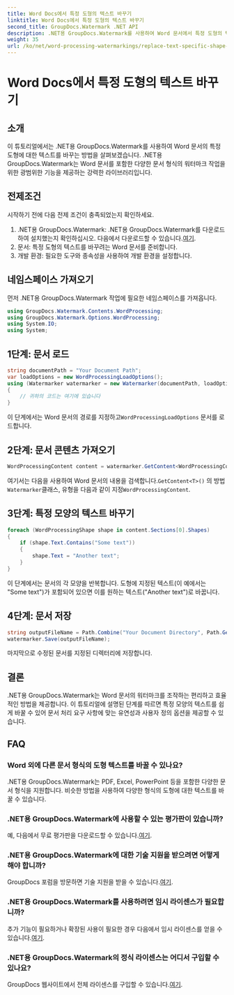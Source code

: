```yaml
---
title: Word Docs에서 특정 도형의 텍스트 바꾸기
linktitle: Word Docs에서 특정 도형의 텍스트 바꾸기
second_title: GroupDocs.Watermark .NET API
description: .NET용 GroupDocs.Watermark를 사용하여 Word 문서에서 특정 도형의 텍스트를 바꾸는 방법을 알아보세요. 단계별 튜토리얼을 따라해보세요.
weight: 35
url: /ko/net/word-processing-watermarkings/replace-text-specific-shape-word-docs/
---
```


# Word Docs에서 특정 도형의 텍스트 바꾸기

## 소개
이 튜토리얼에서는 .NET용 GroupDocs.Watermark를 사용하여 Word 문서의 특정 도형에 대한 텍스트를 바꾸는 방법을 살펴보겠습니다. .NET용 GroupDocs.Watermark는 Word 문서를 포함한 다양한 문서 형식의 워터마크 작업을 위한 광범위한 기능을 제공하는 강력한 라이브러리입니다.
## 전제조건
시작하기 전에 다음 전제 조건이 충족되었는지 확인하세요.
1.  .NET용 GroupDocs.Watermark: .NET용 GroupDocs.Watermark를 다운로드하여 설치했는지 확인하십시오. 다음에서 다운로드할 수 있습니다.[여기](https://releases.groupdocs.com/Watermark/net/).
2. 문서: 특정 도형의 텍스트를 바꾸려는 Word 문서를 준비합니다.
3. 개발 환경: 필요한 도구와 종속성을 사용하여 개발 환경을 설정합니다.

## 네임스페이스 가져오기
먼저 .NET용 GroupDocs.Watermark 작업에 필요한 네임스페이스를 가져옵니다.
```csharp
using GroupDocs.Watermark.Contents.WordProcessing;
using GroupDocs.Watermark.Options.WordProcessing;
using System.IO;
using System;
```
## 1단계: 문서 로드
```csharp
string documentPath = "Your Document Path";
var loadOptions = new WordProcessingLoadOptions();
using (Watermarker watermarker = new Watermarker(documentPath, loadOptions))
{
    // 귀하의 코드는 여기에 있습니다
}
```
 이 단계에서는 Word 문서의 경로를 지정하고`WordProcessingLoadOptions` 문서를 로드합니다.
## 2단계: 문서 콘텐츠 가져오기
```csharp
WordProcessingContent content = watermarker.GetContent<WordProcessingContent>();
```
 여기서는 다음을 사용하여 Word 문서의 내용을 검색합니다.`GetContent<T>()` 의 방법`Watermarker`클래스, 유형을 다음과 같이 지정`WordProcessingContent`.
## 3단계: 특정 모양의 텍스트 바꾸기
```csharp
foreach (WordProcessingShape shape in content.Sections[0].Shapes)
{
    if (shape.Text.Contains("Some text"))
    {
        shape.Text = "Another text";
    }
}
```
이 단계에서는 문서의 각 모양을 반복합니다. 도형에 지정된 텍스트(이 예에서는 "Some text")가 포함되어 있으면 이를 원하는 텍스트("Another text")로 바꿉니다.
## 4단계: 문서 저장
```csharp
string outputFileName = Path.Combine("Your Document Directory", Path.GetFileName(documentPath));
watermarker.Save(outputFileName);
```
마지막으로 수정된 문서를 지정된 디렉터리에 저장합니다.

## 결론
.NET용 GroupDocs.Watermark는 Word 문서의 워터마크를 조작하는 편리하고 효율적인 방법을 제공합니다. 이 튜토리얼에 설명된 단계를 따르면 특정 모양의 텍스트를 쉽게 바꿀 수 있어 문서 처리 요구 사항에 맞는 유연성과 사용자 정의 옵션을 제공할 수 있습니다.
## FAQ
### Word 외에 다른 문서 형식의 도형 텍스트를 바꿀 수 있나요?
.NET용 GroupDocs.Watermark는 PDF, Excel, PowerPoint 등을 포함한 다양한 문서 형식을 지원합니다. 비슷한 방법을 사용하여 다양한 형식의 도형에 대한 텍스트를 바꿀 수 있습니다.
### .NET용 GroupDocs.Watermark에 사용할 수 있는 평가판이 있습니까?
 예, 다음에서 무료 평가판을 다운로드할 수 있습니다.[여기](https://releases.groupdocs.com/).
### .NET용 GroupDocs.Watermark에 대한 기술 지원을 받으려면 어떻게 해야 합니까?
GroupDocs 포럼을 방문하면 기술 지원을 받을 수 있습니다.[여기](https://forum.groupdocs.com/c/watermark/19).
### .NET용 GroupDocs.Watermark를 사용하려면 임시 라이센스가 필요합니까?
 추가 기능이 필요하거나 확장된 사용이 필요한 경우 다음에서 임시 라이센스를 얻을 수 있습니다.[여기](https://purchase.groupdocs.com/temporary-license/).
### .NET용 GroupDocs.Watermark의 정식 라이센스는 어디서 구입할 수 있나요?
 GroupDocs 웹사이트에서 전체 라이센스를 구입할 수 있습니다.[여기](https://purchase.groupdocs.com/buy).